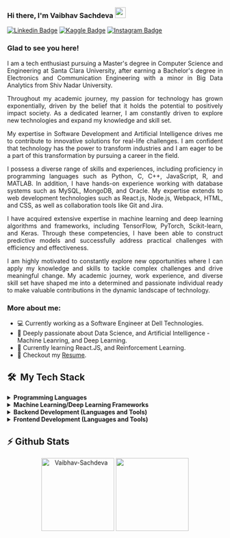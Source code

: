### Hi there, I'm Vaibhav Sachdeva <img src="https://media.giphy.com/media/hvRJCLFzcasrR4ia7z/giphy.gif" width="25px">
[![Linkedin Badge](https://img.shields.io/badge/-LinkedIn-0e76a8?style=flat-square&logo=Linkedin&logoColor=white)](https://www.linkedin.com/in/vaibhav-sachdeva-814332139/)
[![Kaggle Badge](https://img.shields.io/badge/Kaggle-20BEFF?style=flat-square&logo=Kaggle&logoColor=white)](https://www.kaggle.com/Vaibhav021099)
[![Instagram Badge](https://img.shields.io/badge/-Instagram-e4405f?style=flat-square&logo=Instagram&logoColor=white)](https://www.instagram.com/vaibhav_sachdeva007/)

### Glad to see you here! &nbsp;

<p style = "text-align: justify;">I am a tech enthusiast pursuing a Master's degree in Computer Science and Engineering at Santa Clara University, after earning a Bachelor's degree in Electronics and Communication Engineering with a minor in Big Data Analytics from Shiv Nadar University.</p>

<p style = "text-align: justify;">Throughout my academic journey, my passion for technology has grown exponentially, driven by the belief that it holds the potential to positively impact society. As a dedicated learner, I am constantly driven to explore new technologies and expand my knowledge and skill set.</p>

<p style = "text-align: justify;">My expertise in Software Development and Artificial Intelligence drives me to contribute to innovative solutions for real-life challenges. I am confident that technology has the power to transform industries and I am eager to be a part of this transformation by pursuing a career in the field.</p>

<p style = "text-align: justify;">I possess a diverse range of skills and experiences, including proficiency in programming languages such as Python, C, C++, JavaScript, R, and MATLAB. In addition, I have hands-on experience working with database systems such as MySQL, MongoDB, and Oracle. My expertise extends to web development technologies such as React.js, Node.js, Webpack, HTML, and CSS, as well as collaboration tools like Git and Jira.</p>

<p style = "text-align: justify;">I have acquired extensive expertise in machine learning and deep learning algorithms and frameworks, including TensorFlow, PyTorch, Scikit-learn, and Keras. Through these competencies, I have been able to construct predictive models and successfully address practical challenges with efficiency and effectiveness.</p>

<p style = "text-align: justify;">I am highly motivated to constantly explore new opportunities where I can apply my knowledge and skills to tackle complex challenges and drive meaningful change. My academic journey, work experience, and diverse skill set have shaped me into a determined and passionate individual ready to make valuable contributions in the dynamic landscape of technology.</p>

### More about me:

- 💻 Currently working as a Software Engineer at Dell Technologies. 
- 🚀 Deeply passionate about Data Science, and Artificial Intelligence - Machine Leanring, and Deep Learning. 
- 🌱 Currently learning React.JS, and Reinforcement Learning.
- 📝 Checkout my [Resume](https://drive.google.com/file/d/1tPayaIcYd3EgxvVKot3lIxN8N7R7l9x-/view?usp=sharing).

<h2> 🛠 &nbsp;My Tech Stack</h2>

<details>
<summary><b>Programming Languages</b></summary>
<span><img src="https://cdn.jsdelivr.net/gh/devicons/devicon@latest/icons/python/python-original.svg" width="40px"></span>&nbsp;
 <span><img src="https://cdn.jsdelivr.net/gh/devicons/devicon@latest/icons/javascript/javascript-original.svg" width="37px"></span>&nbsp;
<span><img src="https://cdn.jsdelivr.net/gh/devicons/devicon@latest/icons/cplusplus/cplusplus-original.svg" width="40px"></span>&nbsp;
<span><img src="https://cdn.jsdelivr.net/gh/devicons/devicon@latest/icons/c/c-original.svg" width="40px"></span>&nbsp;
<span><img src="https://cdn.jsdelivr.net/gh/devicons/devicon@latest/icons/matlab/matlab-original.svg" width="40px"></span>&nbsp;
<span><img src="https://cdn.jsdelivr.net/gh/devicons/devicon@latest/icons/r/r-original.svg" width="40px"></span>&nbsp;
</details>

<details>	
<summary><b>Machine Learning/Deep Learning Frameworks</b></summary>
<span><img src="https://www.vectorlogo.zone/logos/tensorflow/tensorflow-icon.svg" width="30px"></span>&nbsp;
<span><img src="https://upload.wikimedia.org/wikipedia/commons/a/ae/Keras_logo.svg" width="30px"></span>&nbsp;
<span><img src="https://upload.wikimedia.org/wikipedia/commons/0/05/Scikit_learn_logo_small.svg" height="35px" width="55px"/></span>&nbsp;
<span><img src="https://www.vectorlogo.zone/logos/numpy/numpy-icon.svg" width="30px"></span>&nbsp;&nbsp;
<span><img src="https://upload.wikimedia.org/wikipedia/commons/2/22/Pandas_mark.svg" height="40px" width="30px"></span>&nbsp;
<span><img src="https://www.vectorlogo.zone/logos/pytorch/pytorch-icon.svg" height="30px" width="30px"></span>&nbsp;
</details>

<details>	
<summary><b>Backend Development (Languages and Tools)</b></summary>
<span><img src="https://cdn.jsdelivr.net/gh/devicons/devicon@latest/icons/mysql/mysql-original.svg" width="35px"></span>&nbsp;
<span><img src="https://www.vectorlogo.zone/logos/prometheusio/prometheusio-icon.svg" alt="Keras" width="35px" height="35px"/></span>&nbsp;
<span><img src="https://www.vectorlogo.zone/logos/elastic/elastic-icon.svg" alt="Keras" width="40px" height="35px"/></span>&nbsp;
<span><img src="https://cdn.jsdelivr.net/gh/devicons/devicon@latest/icons/firebase/firebase-plain.svg" width="40px"></span>&nbsp;
<span><img src="https://cdn.jsdelivr.net/gh/devicons/devicon@latest/icons/nodejs/nodejs-original.svg" width="40px"></span>&nbsp;
<span><img src="https://cdn.jsdelivr.net/gh/devicons/devicon@latest/icons/mongodb/mongodb-original.svg" width="40px"></span>
<span><img src="https://cdn.jsdelivr.net/gh/devicons/devicon@latest/icons/heroku/heroku-original.svg" width="35px"></span>
</details>

<details>	
 <summary><b>Frontend Development (Languages and Tools)</b></summary>
 <span><img src="https://cdn.jsdelivr.net/gh/devicons/devicon@latest/icons/react/react-original.svg" width="35px"></span>&nbsp;
<span><img src="https://cdn.jsdelivr.net/gh/devicons/devicon@latest/icons/html5/html5-original.svg" width="35px"></span>&nbsp;
<span><img src="https://cdn.jsdelivr.net/gh/devicons/devicon@latest/icons/css3/css3-plain.svg" width="35px"></span>&nbsp;
<span><img src="https://www.vectorlogo.zone/logos/grafana/grafana-icon.svg" alt="TF" width="40px" height="40px"/></span>&nbsp;
</details>

<h2>⚡&nbsp;Github Stats</h2>
<p align = "center">
<img height="170em" src="https://github-readme-stats.vercel.app/api?username=Vaibhav-Sachdeva&show_icons=true&locale=en&hide_border=true" alt="Vaibhav-Sachdeva"/>
<img height="170em" src = "https://github-readme-stats.vercel.app/api/top-langs/?username=Vaibhav-Sachdeva&layout=compact&hide_border=true">
</p>
